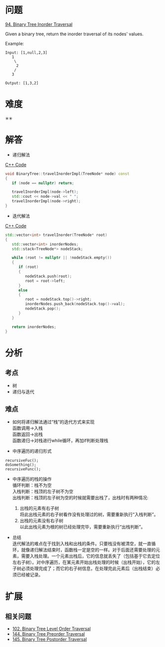 # 问题
[94. Binary Tree Inorder Traversal](https://leetcode.com/problems/binary-tree-inorder-traversal/)

Given a binary tree, return the inorder traversal of its nodes' values.

Example:
```
Input: [1,null,2,3]
   1
    \
     2
    /
   3

Output: [1,3,2]
```

# 难度
✳✳

# 解答
- 递归解法

[C++ Code](./code/94_144_145.Binary-Tree-Inorder_Preorder_Postorder-Traversal/BinaryTree.cpp)
```cpp
void BinaryTree::travelInorderImpl(TreeNode* node) const
{
   if (node == nullptr) return;

   travelInorderImpl(node->left);
   std::cout << node->val << " ";
   travelInorderImpl(node->right);
}
```

- 迭代解法

[C++ Code](./code/94_144_145.Binary-Tree-Inorder_Preorder_Postorder-Traversal/main.cpp)
```cpp
std::vector<int> travelInorder(TreeNode* root)
{
   std::vector<int> inorderNodes;
   std::stack<TreeNode*> nodeStack;

   while (root != nullptr || !nodeStack.empty())
   {
      if (root)
      {
         nodeStack.push(root);
         root = root->left;
      }
      else
      {
         root = nodeStack.top()->right;
         inorderNodes.push_back(nodeStack.top()->val);
         nodeStack.pop();
      }
   }

   return inorderNodes;
}
```

# 分析
## 考点
* 树
* 递归与迭代

## 难点
* 如何将递归解法通过“栈”的迭代方式来实现<br>
函数调用->入栈<br>
函数返回->出栈<br>
函数递归->对栈进行while循环，再加if判断处理栈

* 中序遍历的递归形式<br>
```
recursiveFuc();
doSomething();
recursiveFunc();
```

* 中序遍历的栈的操作<br>
循环判断：栈不为空<br>
入栈判断：栈顶的左子树不为空<br>
出栈判断：栈顶的左子树为空的时候就需要出栈了，出栈时有两种情况: 
    1. 出栈的元素有右子树<br>
    将此出栈元素的右子树看作没有处理过的树，需要重新执行“入栈判断”。
    2. 出栈的元素没有右子树<br>
    以此出栈元素为根的树已经处理完毕，需要重新执行“出栈判断”。

* 总结<br>
迭代解法的难点在于找到入栈和出栈的条件。只要栈没有被清空，就一直循环，就像递归解法结束时，函数栈一定是空的一样。对于后面还需要处理的元素，需要入栈处理。一个元素出栈后，它的信息就丢失了（包括基于它去定位左右子树）。对中序遍历，在某元素开始出栈处理的时候（出栈开始），它的左子树必须处理完成了；而它的右子树信息，在处理完此元素后（出栈结束）必须已经被记录。


# 扩展
## 相关问题
* [102. Binary Tree Level Order Traversal](102.Binary-Tree-Level-Order-Traversal.md)
* [144. Binary Tree Preorder Traversal](144.Binary-Tree-Preorder-Traversal.md)
* [145. Binary Tree Postorder Traversal](145.Binary-Tree-Postorder-Traversal.md)